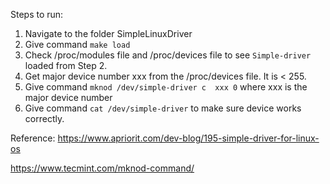 Steps to run:
1. Navigate to the folder SimpleLinuxDriver
2. Give command `make load`
3. Check /proc/modules file and /proc/devices file to see `Simple-driver` loaded from Step 2.
4. Get major device number xxx from the /proc/devices file. It is < 255.
5. Give command `mknod /dev/simple-driver c  xxx 0` where xxx is the major device number
6. Give command `cat /dev/simple-driver` to make sure device works correctly.

Reference: https://www.apriorit.com/dev-blog/195-simple-driver-for-linux-os

https://www.tecmint.com/mknod-command/